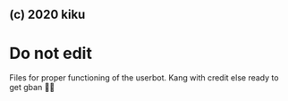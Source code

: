 ## (c) 2020 kiku
# Do not edit
Files for proper functioning of the userbot.
Kang with credit else ready to get gban 🥺🥺
